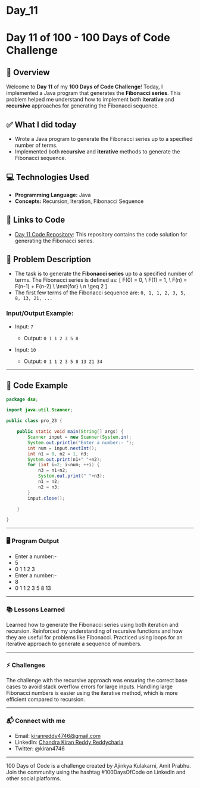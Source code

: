 # Day_11

# Day 11 of 100 - 100 Days of Code Challenge

## 📝 Overview
Welcome to **Day 11** of my **100 Days of Code Challenge**! Today, I implemented a Java program that generates the **Fibonacci series**. This problem helped me understand how to implement both **iterative** and **recursive** approaches for generating the Fibonacci sequence.

## ✅ What I did today
- Wrote a Java program to generate the Fibonacci series up to a specified number of terms.
- Implemented both **recursive** and **iterative** methods to generate the Fibonacci sequence.

## 💻 Technologies Used
- **Programming Language:** Java
- **Concepts:** Recursion, Iteration, Fibonacci Sequence

## 🔗 Links to Code
- [Day 11 Code Repository](https://github.com/kiranreddy4433E/Day_11/blob/main/pro_23.java): This repository contains the code solution for generating the Fibonacci series.

## 📖 Problem Description
- The task is to generate the **Fibonacci series** up to a specified number of terms. The Fibonacci series is defined as:
  \[
  F(0) = 0, \ F(1) = 1, \ F(n) = F(n-1) + F(n-2) \ \text{for} \ n \geq 2
  \]
- The first few terms of the Fibonacci sequence are: `0, 1, 1, 2, 3, 5, 8, 13, 21, ...`

### Input/Output Example:
  - Input: `7`
    - Output: `0 1 1 2 3 5 8`
  
  - Input: `10`
    - Output: `0 1 1 2 3 5 8 13 21 34`

---

## 📝 Code Example

```java
package dsa;

import java.util.Scanner;

public class pro_23 {

	public static void main(String[] args) {
		Scanner input = new Scanner(System.in);
		System.out.println("Enter a number:- ");
		int num = input.nextInt();
		int n1 = 0, n2 = 1, n3;
		System.out.print(n1+" "+n2);
		for (int i=2; i<num; ++i) {
			n3 = n1+n2; 
			System.out.print(" "+n3);
			n1 = n2;
			n2 = n3;
		}
		input.close();

	}

}

```
---

### 🖥️ Program Output

- Enter a number:- 
- 5
- 0 1 1 2 3
- Enter a number:- 
- 8
- 0 1 1 2 3 5 8 13
---

### 📚 Lessons Learned
Learned how to generate the Fibonacci series using both iteration and recursion.
Reinforced my understanding of recursive functions and how they are useful for problems like Fibonacci.
Practiced using loops for an iterative approach to generate a sequence of numbers.

---

### ⚡ Challenges
The challenge with the recursive approach was ensuring the correct base cases to avoid stack overflow errors for large inputs.
Handling large Fibonacci numbers is easier using the iterative method, which is more efficient compared to recursion.

---

### 📬 Connect with me
- Email: kiranreddy4746@gmail.com
- LinkedIn: [Chandra Kiran Reddy Reddycharla](https://www.linkedin.com/in/chandra-kiran-reddy-reddycharla-a9a746230/)
- Twitter: @kiran4746

---

100 Days of Code is a challenge created by Ajinkya Kulakarni, Amit Prabhu. Join the community using the hashtag #100DaysOfCode on LinkedIn and other social platforms.

